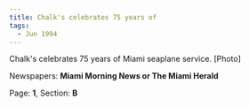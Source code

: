 ```yaml
---  
title: Chalk's celebrates 75 years of  
tags:  
  - Jun 1994  
---  
```

  
Chalk's celebrates 75 years of Miami seaplane service. [Photo]  
  
Newspapers: **Miami Morning News or The Miami Herald**  
  
Page: **1**, Section: **B** 
